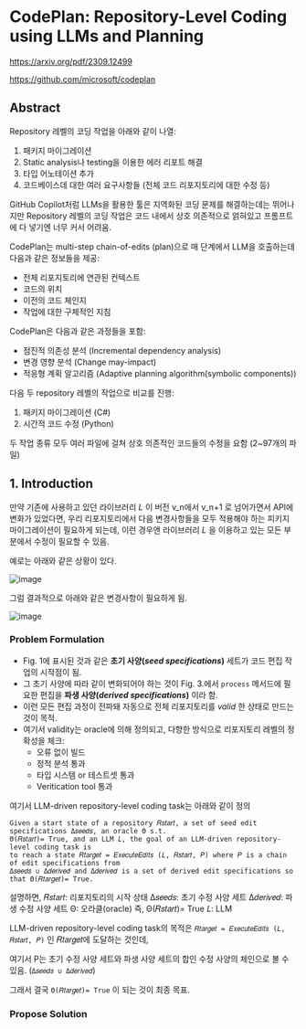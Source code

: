 # CodePlan: Repository-Level Coding using LLMs and Planning

https://arxiv.org/pdf/2309.12499

https://github.com/microsoft/codeplan

## Abstract

Repository 레벨의 코딩 작업을 아래와 같이 나열:
1. 패키지 마이그레이션
2. Static analysis나 testing을 이용한 에러 리포트 해결
3. 타입 어노테이션 추가
4. 코드베이스데 대한 여러 요구사항들 (전체 코드 리포지토리에 대한 수정 등)

GitHub Copilot처럼 LLMs을 활용한 툴은 지역화된 코딩 문제를 해결하는데는 뛰어나지만 Repository 레벨의 코딩 작업은 코드 내에서 상호 의존적으로 얽혀있고 프롬프트에 다 넣기엔 너무 커서 어려움.

CodePlan는 multi-step chain-of-edits (plan)으로 매 단계에서 LLM을 호출하는데 다음과 같은 정보들을 제공:
- 전체 리포지토리에 연관된 컨텍스트
- 코드의 위치
- 이전의 코드 체인지
- 작업에 대한 구체적인 지침

CodePlan은 다음과 같은 과정들을 포함:
- 점진적 의존성 분석 (Incremental dependency analysis)
- 변경 영향 분석 (Change may-impact)
- 적응형 계획 알고리즘 (Adaptive planning algorithm(symbolic components))

다음 두 repository 레벨의 작업으로 비교를 진행:
1. 패키지 마이그레이션 (C#)
2. 시간적 코드 수정 (Python)

두 작업 종류 모두 여러 파일에 걸쳐 상호 의존적인 코드들의 수정을 요함 (2~97개의 파일)

## 1. Introduction

만약 기존에 사용하고 있던 라이브러리 _L_ 이 버전 v_n에서 v_n+1 로 넘어가면서 API에 변화가 있었다면, 
우리 리포지토리에서 다음 변경사항들을 모두 적용해야 하는 피키지 마이그레이션이 필요하게 되는데, 이런 경우엔 라이브러리 _L_ 을 이용하고 있는 모든 부분에서 수정이 필요할 수 있음.

예로는 아래와 같은 상황이 있다.

![image](https://github.com/user-attachments/assets/14902c4c-0220-4d89-a5e0-4ab90196c454)

그럼 결과적으로 아래와 같은 변경사항이 필요하게 됨.

![image](https://github.com/user-attachments/assets/06232ae1-7632-4e97-a05d-c2a65f49b392)

### Problem Formulation

* Fig. 1에 표시된 것과 같은 **초기 사양(_seed specifications_)** 세트가 코드 편집 작업의 시작점이 됨.
* 그 초기 사양에 따라 같이 변화되어야 하는 것이 Fig. 3.에서 `process` 메서드에 필요한 편집을 **파생 사양(_derived specifications_)** 이라 함.
* 이런 모든 편집 과정이 전파돼 자동으로 전체 리포지토리를 _valid_ 한 상태로 만드는 것이 목적.
* 여기서 validity는 oracle에 의해 정의되고, 다향한 방식으로 리포지토리 레벨의 정확성을 체크:
    * 오류 없이 빌드
    * 정적 분석 통과
    * 타입 시스템 or 테스트셋 통과
    * Veritication tool 통과

여기서 LLM-driven repository-level coding task는 아래와 같이 정의
```
Given a start state of a repository 𝑅𝑠𝑡𝑎𝑟𝑡, a set of seed edit specifications Δ𝑠𝑒𝑒𝑑𝑠, an oracle Θ s.t.
Θ(𝑅𝑠𝑡𝑎𝑟𝑡)= True, and an LLM 𝐿, the goal of an LLM-driven repository-level coding task is
to reach a state 𝑅𝑡𝑎𝑟𝑔𝑒𝑡 = 𝐸𝑥𝑒𝑐𝑢𝑡𝑒𝐸𝑑𝑖𝑡𝑠 (𝐿, 𝑅𝑠𝑡𝑎𝑟𝑡, 𝑃) where 𝑃 is a chain of edit specifications from
Δ𝑠𝑒𝑒𝑑𝑠 ∪ Δ𝑑𝑒𝑟𝑖𝑣𝑒𝑑 and Δ𝑑𝑒𝑟𝑖𝑣𝑒𝑑 is a set of derived edit specifications so that Θ(𝑅𝑡𝑎𝑟𝑔𝑒𝑡)= True.
```

설명하면,
𝑅𝑠𝑡𝑎𝑟𝑡: 리포지토리의 시작 상태
Δ𝑠𝑒𝑒𝑑𝑠: 초기 수정 사양 세트
Δ𝑑𝑒𝑟𝑖𝑣𝑒𝑑: 파생 수정 사양 세트
Θ: 오라클(oracle) 즉, Θ(𝑅𝑠𝑡𝑎𝑟𝑡)= True
𝐿: LLM 

LLM-driven repository-level coding task의 목적은 `𝑅𝑡𝑎𝑟𝑔𝑒𝑡 = 𝐸𝑥𝑒𝑐𝑢𝑡𝑒𝐸𝑑𝑖𝑡𝑠 (𝐿, 𝑅𝑠𝑡𝑎𝑟𝑡, 𝑃)` 인 𝑅𝑡𝑎𝑟𝑔𝑒𝑡에 도달하는 것인데, 

여기서 P는 초기 수정 사양 세트와 파생 사양 세트의 합인 수정 사양의 체인으로 볼 수 있음. (`Δ𝑠𝑒𝑒𝑑𝑠 ∪ Δ𝑑𝑒𝑟𝑖𝑣𝑒𝑑`)

그래서 결국 `Θ(𝑅𝑡𝑎𝑟𝑔𝑒𝑡)= True` 이 되는 것이 최종 목표.

### Propose Solution
